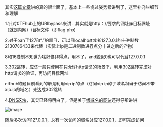 其实[这篇文章](https://xz.aliyun.com/t/7405#toc-4)讲的真的很全面了，基本上一些绕过姿势都讲到了，这里补充些细节和理解

1.针对CTFhub上的URIbypass来讲，其实就是http：//要求的网址@目标网址（就是内网）/目标文件（即flag.php)

2.对于ban了127和“.”的题目，可以用localhost或者127.0.0.1的十进制数2130706433来代替（实际上ip是二进制数进行点分十进之后的产物）

8和16进制不知道为啥好像非得点，用不了，and貌似0也可以代替127.0.0.1

3.302跳转，应该一般只使用在只允许http请求的场景下，利用302跳转完成对http请求的验证，再访问目标网址

ctfhub的题目前看到的解是利用xip.ip的点（访问xip.ip的子域名相当于访问不带xip.ip的域名）来达成302跳转

4.[DNS这块](https://zhuanlan.zhihu.com/p/89426041)，其实已经将明白了，但是关于[绑域名的网站](https://lock.cmpxchg8b.com/rebinder.html?tdsourcetag=s_pctim_aiomsg)还得仔细讲讲

![image](https://user-images.githubusercontent.com/71497784/130032786-15fc9233-183d-4edf-9703-68093d9ac1a1.png)

随后多次访问127.0.0.1，总有一次访问的域名对应127.0.0.1，即可完成访问
